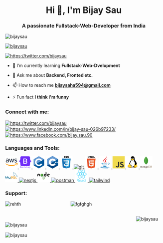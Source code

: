 <h1 align="center">Hi 👋, I'm Bijay Sau</h1>
<h3 align="center">A passionate Fullstack-Web-Developer from India</h3>

<p align="left"> <img src="https://komarev.com/ghpvc/?username=bijaysau&label=Profile%20views&color=0e75b6&style=flat" alt="bijaysau" /> </p>

<p align="left"> <a href="https://github.com/ryo-ma/github-profile-trophy"><img src="https://github-profile-trophy.vercel.app/?username=bijaysau" alt="bijaysau" /></a> </p>

<p align="left"> <a href="https://twitter.com/https://twitter.com/bijaysau" target="blank"><img src="https://img.shields.io/twitter/follow/https://twitter.com/bijaysau?logo=twitter&style=for-the-badge" alt="https://twitter.com/bijaysau" /></a> </p>

- 🌱 I’m currently learning **Fullstack-Web-Dvelopment**

- 💬 Ask me about **Backend, Fronted etc.**

- 📫 How to reach me **bijaysaha594@gmail.com**

- ⚡ Fun fact **I think i'm funny**

<h3 align="left">Connect with me:</h3>
<p align="left">
<a href="https://twitter.com/https://twitter.com/bijaysau" target="blank"><img align="center" src="https://raw.githubusercontent.com/rahuldkjain/github-profile-readme-generator/master/src/images/icons/Social/twitter.svg" alt="https://twitter.com/bijaysau" height="30" width="40" /></a>
<a href="https://linkedin.com/in/https://www.linkedin.com/in/bijay-sau-026b97233/" target="blank"><img align="center" src="https://raw.githubusercontent.com/rahuldkjain/github-profile-readme-generator/master/src/images/icons/Social/linked-in-alt.svg" alt="https://www.linkedin.com/in/bijay-sau-026b97233/" height="30" width="40" /></a>
<a href="https://fb.com/https://www.facebook.com/bijay.sau.90" target="blank"><img align="center" src="https://raw.githubusercontent.com/rahuldkjain/github-profile-readme-generator/master/src/images/icons/Social/facebook.svg" alt="https://www.facebook.com/bijay.sau.90" height="30" width="40" /></a>
</p>

<h3 align="left">Languages and Tools:</h3>
<p align="left"> <a href="https://aws.amazon.com" target="_blank" rel="noreferrer"> <img src="https://raw.githubusercontent.com/devicons/devicon/master/icons/amazonwebservices/amazonwebservices-original-wordmark.svg" alt="aws" width="40" height="40"/> </a> <a href="https://getbootstrap.com" target="_blank" rel="noreferrer"> <img src="https://raw.githubusercontent.com/devicons/devicon/master/icons/bootstrap/bootstrap-plain-wordmark.svg" alt="bootstrap" width="40" height="40"/> </a> <a href="https://www.cprogramming.com/" target="_blank" rel="noreferrer"> <img src="https://raw.githubusercontent.com/devicons/devicon/master/icons/c/c-original.svg" alt="c" width="40" height="40"/> </a> <a href="https://www.w3schools.com/cpp/" target="_blank" rel="noreferrer"> <img src="https://raw.githubusercontent.com/devicons/devicon/master/icons/cplusplus/cplusplus-original.svg" alt="cplusplus" width="40" height="40"/> </a> <a href="https://www.w3schools.com/css/" target="_blank" rel="noreferrer"> <img src="https://raw.githubusercontent.com/devicons/devicon/master/icons/css3/css3-original-wordmark.svg" alt="css3" width="40" height="40"/> </a> <a href="https://git-scm.com/" target="_blank" rel="noreferrer"> <img src="https://www.vectorlogo.zone/logos/git-scm/git-scm-icon.svg" alt="git" width="40" height="40"/> </a> <a href="https://www.w3.org/html/" target="_blank" rel="noreferrer"> <img src="https://raw.githubusercontent.com/devicons/devicon/master/icons/html5/html5-original-wordmark.svg" alt="html5" width="40" height="40"/> </a> <a href="https://www.java.com" target="_blank" rel="noreferrer"> <img src="https://raw.githubusercontent.com/devicons/devicon/master/icons/java/java-original.svg" alt="java" width="40" height="40"/> </a> <a href="https://developer.mozilla.org/en-US/docs/Web/JavaScript" target="_blank" rel="noreferrer"> <img src="https://raw.githubusercontent.com/devicons/devicon/master/icons/javascript/javascript-original.svg" alt="javascript" width="40" height="40"/> </a> <a href="https://www.linux.org/" target="_blank" rel="noreferrer"> <img src="https://raw.githubusercontent.com/devicons/devicon/master/icons/linux/linux-original.svg" alt="linux" width="40" height="40"/> </a> <a href="https://www.mongodb.com/" target="_blank" rel="noreferrer"> <img src="https://raw.githubusercontent.com/devicons/devicon/master/icons/mongodb/mongodb-original-wordmark.svg" alt="mongodb" width="40" height="40"/> </a> <a href="https://www.mysql.com/" target="_blank" rel="noreferrer"> <img src="https://raw.githubusercontent.com/devicons/devicon/master/icons/mysql/mysql-original-wordmark.svg" alt="mysql" width="40" height="40"/> </a> <a href="https://nextjs.org/" target="_blank" rel="noreferrer"> <img src="https://cdn.worldvectorlogo.com/logos/nextjs-2.svg" alt="nextjs" width="40" height="40"/> </a> <a href="https://nodejs.org" target="_blank" rel="noreferrer"> <img src="https://raw.githubusercontent.com/devicons/devicon/master/icons/nodejs/nodejs-original-wordmark.svg" alt="nodejs" width="40" height="40"/> </a> <a href="https://postman.com" target="_blank" rel="noreferrer"> <img src="https://www.vectorlogo.zone/logos/getpostman/getpostman-icon.svg" alt="postman" width="40" height="40"/> </a> <a href="https://reactjs.org/" target="_blank" rel="noreferrer"> <img src="https://raw.githubusercontent.com/devicons/devicon/master/icons/react/react-original-wordmark.svg" alt="react" width="40" height="40"/> </a> <a href="https://tailwindcss.com/" target="_blank" rel="noreferrer"> <img src="https://www.vectorlogo.zone/logos/tailwindcss/tailwindcss-icon.svg" alt="tailwind" width="40" height="40"/> </a> </p>

<h3 align="left">Support:</h3>
<p><a href="https://www.buymeacoffee.com/rehth"> <img align="left" src="https://cdn.buymeacoffee.com/buttons/v2/default-yellow.png" height="50" width="210" alt="rehth" /></a><a href="https://ko-fi.com/fgfghgh"> <img align="left" src="https://cdn.ko-fi.com/cdn/kofi3.png?v=3" height="50" width="210" alt="fgfghgh" /></a></p><br><br>

<p><img align="left" src="https://github-readme-stats.vercel.app/api/top-langs?username=bijaysau&show_icons=true&locale=en&layout=compact" alt="bijaysau" /></p>

<p>&nbsp;<img align="center" src="https://github-readme-stats.vercel.app/api?username=bijaysau&show_icons=true&locale=en" alt="bijaysau" /></p>

<p><img align="center" src="https://github-readme-streak-stats.herokuapp.com/?user=bijaysau&" alt="bijaysau" /></p>
